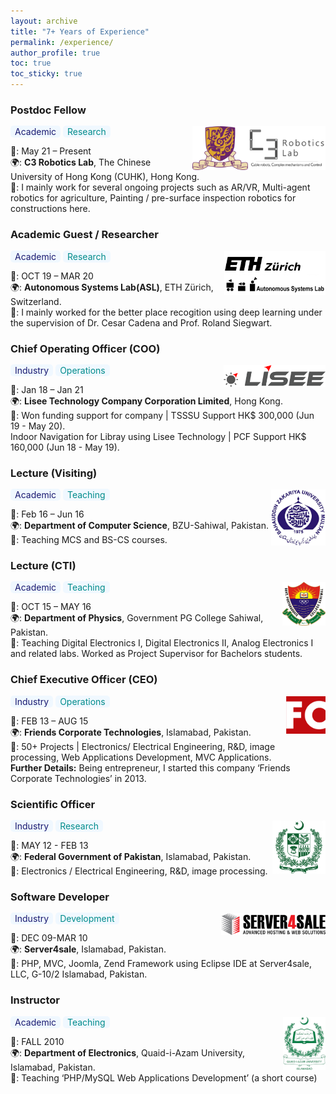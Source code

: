```yaml
---
layout: archive
title: "7+ Years of Experience"
permalink: /experience/
author_profile: true
toc: true
toc_sticky: true
---
```


### Postdoc Fellow 
<span style="border-radius: 5px; padding: 1px 7px; background-color:aliceblue; color: midnightblue;" rel="tag">Academic</span> <span style="border-radius: 5px; padding: 1px 7px; background-color:aliceblue; color: darkcyan;" rel="tag">Research</span>
<img src="/assets/images/cuhk/c3.png" style="height: 70px;float: right;" alt="CUHK Logo"  ><img src="/assets/images/cuhk/logo.png" style="height: 70px;float: right;" alt="CUHK Logo"  >


📅: May 21 – Present <br> 
🌍: **C3 Robotics Lab**, The Chinese University of Hong Kong (CUHK), Hong Kong. <br>
💼: I mainly work for several ongoing projects such as AR/VR, Multi-agent robotics for agriculture, Painting / pre-surface inspection robotics for constructions here.
### Academic Guest / Researcher 
<span style="border-radius: 5px; padding: 1px 7px; background-color:aliceblue; color: midnightblue;" rel="tag">Academic</span> <span style="border-radius: 5px; padding: 1px 7px; background-color:aliceblue; color: darkcyan;" rel="tag">Research</span>
<img src="/assets/images/eth_asl.jpg" style="height: 70px;float: right;" alt="ASL ETH Logo"  >

📅: OCT 19 – MAR 20 <br>
🌍: **Autonomous Systems Lab(ASL)**, ETH Zürich, Switzerland. <br>
💼: I mainly worked for the better place recogition using deep learning under the supervision of Dr. Cesar Cadena and Prof. Roland Siegwart. 

### Chief Operating Officer (COO) 
<span style="border-radius: 5px; padding: 1px 7px; background-color:aliceblue; color: midnightblue;" rel="tag">Industry</span> <span style="border-radius: 5px; padding: 1px 7px; background-color:aliceblue; color: darkcyan;" rel="tag">Operations</span>
<img src="/assets/images/lisee.png" style="height: 35px;float: right;" alt="lisee Logo"  >

📅: Jan 18 – Jan 21  <br>
🌍: **Lisee Technology Company Corporation Limited**, Hong Kong. <br>
💼: Won funding support for company | TSSSU Support HK$ 300,000 (Jun 19 - May 20).<br> Indoor Navigation for Libray using Lisee Technology | PCF Support HK$ 160,000 (Jun 18 - May 19).

### Lecture (Visiting) 
<span style="border-radius: 5px; padding: 1px 7px; background-color:aliceblue; color: midnightblue;" rel="tag">Academic</span> <span style="border-radius: 5px; padding: 1px 7px; background-color:aliceblue; color: darkcyan;" rel="tag">Teaching</span>
<img src="/assets/images/bzu.png" style="height: 90px;float: right;" alt="BZU Logo"  >

📅: Feb 16 – Jun 16 <br>
🌍: **Department of Computer Science**, BZU-Sahiwal, Pakistan. <br>
💼: Teaching MCS and BS-CS courses.
### Lecture (CTI) 
<span style="border-radius: 5px; padding: 1px 7px; background-color:aliceblue; color: midnightblue;" rel="tag">Academic</span> <span style="border-radius: 5px; padding: 1px 7px; background-color:aliceblue; color: darkcyan;" rel="tag">Teaching</span>
<img src="/assets/images/gpgs.png" style="height: 70px;float: right;" alt="PG sahiwal Logo"  >

📅: OCT 15 – MAY 16 <br>
🌍: **Department of Physics**, Government PG College Sahiwal, Pakistan. <br>
💼: Teaching Digital Electronics I, Digital Electronics II, Analog Electronics I and related labs.
Worked as Project Supervisor for Bachelors students.
### Chief Executive Officer (CEO) 
<span style="border-radius: 5px; padding: 1px 7px; background-color:aliceblue; color: midnightblue;" rel="tag">Industry</span> <span style="border-radius: 5px; padding: 1px 7px; background-color:aliceblue; color: darkcyan;" rel="tag">Operations</span>
<img src="/assets/images/friends.png" style="height: 60px;float: right;" alt="friends Logo"  >

📅: FEB 13 – AUG 15 <br>
🌍: **Friends Corporate Technologies**, Islamabad, Pakistan. <br>
💼: 50+ Projects | Electronics/ Electrical Engineering, R&D, image processing, Web Applications Development, MVC Applications.
<br>**Further Details:** Being entrepreneur, I started this company ‘Friends Corporate Technologies’ in 2013.

### Scientific Officer 
<span style="border-radius: 5px; padding: 1px 7px; background-color:aliceblue; color: midnightblue;" rel="tag">Industry</span> <span style="border-radius: 5px; padding: 1px 7px; background-color:aliceblue; color: darkcyan;" rel="tag">Research</span>
<img src="/assets/images/government_of_pakistan.png" style="height: 85px;float: right;" alt="government_of_pakistan Logo"  >

📅: MAY 12 - FEB 13 <br>
🌍: **Federal Government of Pakistan**, Islamabad, Pakistan. <br>
💼: Electronics / Electrical Engineering, R&D, image processing.

### Software Developer 
<span style="border-radius: 5px; padding: 1px 7px; background-color:aliceblue; color: midnightblue;" rel="tag">Industry</span> <span style="border-radius: 5px; padding: 1px 7px; background-color:aliceblue; color: darkcyan;" rel="tag">Development</span>
<img src="/assets/images/server4sale.png" style="height: 35px;float: right;" alt="server4sale Logo"  >

📅: DEC 09-MAR 10 <br>
🌍: **Server4sale**, Islamabad, Pakistan. <br>
💼: PHP, MVC, Joomla, Zend Framework using Eclipse IDE at Server4sale, LLC, G-10/2 Islamabad, Pakistan.

### Instructor
<span style="border-radius: 5px; padding: 1px 7px; background-color:aliceblue; color: midnightblue;" rel="tag">Academic</span> <span style="border-radius: 5px; padding: 1px 7px; background-color:aliceblue; color: darkcyan;" rel="tag">Teaching</span>
<img src="/assets/images/qau.png" style="height: 85px;float: right;" alt="qau Logo"  >

📅: FALL 2010 <br>
🌍: **Department of Electronics**, Quaid-i-Azam University, Islamabad, Pakistan. <br>
💼: Teaching ‘PHP/MySQL Web Applications Development’ (a short course)
